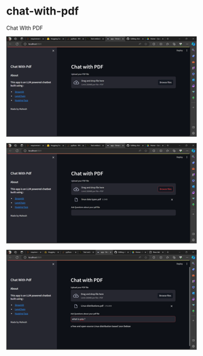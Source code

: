 # chat-with-pdf
Chat WIth PDF

![alt](https://github.com/MaheshD1218/chat-with-pdf/blob/ef4dd28cfa5819f6912bce930635605f19e7fbf2/Assets/first.png)

![alt](https://github.com/MaheshD1218/chat-with-pdf/blob/ef4dd28cfa5819f6912bce930635605f19e7fbf2/Assets/second.png)

![alt](https://github.com/MaheshD1218/chat-with-pdf/blob/ef4dd28cfa5819f6912bce930635605f19e7fbf2/Assets/third.png)
